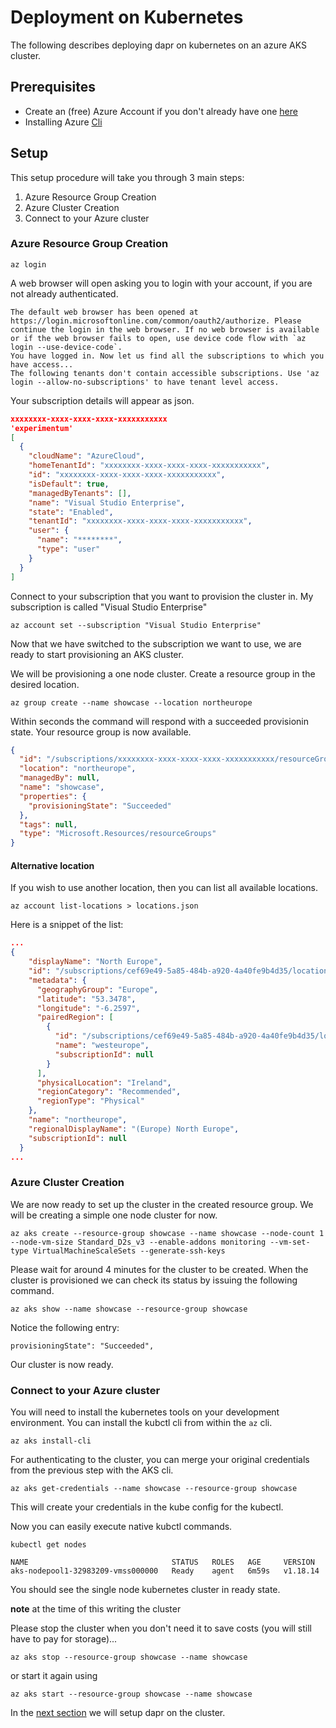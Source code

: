 # Deployment on Kubernetes

The following describes deploying dapr on kubernetes on an azure AKS cluster.

## Prerequisites

* Create an (free) Azure Account if you don't already have one [here](https://azure.microsoft.com/en-us/)
* Installing Azure [Cli](https://docs.microsoft.com/en-us/cli/azure/install-azure-cli)

## Setup

This setup procedure will take you through 3 main steps:

1. Azure Resource Group Creation
2. Azure Cluster Creation
3. Connect to your Azure cluster

### Azure Resource Group Creation

```
az login
```

A web browser will open asking you to login with your account, if you are not already authenticated.

```
The default web browser has been opened at https://login.microsoftonline.com/common/oauth2/authorize. Please continue the login in the web browser. If no web browser is available or if the web browser fails to open, use device code flow with `az login --use-device-code`.
You have logged in. Now let us find all the subscriptions to which you have access...
The following tenants don't contain accessible subscriptions. Use 'az login --allow-no-subscriptions' to have tenant level access.
```

Your subscription details will appear as json.

```json
xxxxxxxx-xxxx-xxxx-xxxx-xxxxxxxxxxx
'experimentum'
[
  {
    "cloudName": "AzureCloud",
    "homeTenantId": "xxxxxxxx-xxxx-xxxx-xxxx-xxxxxxxxxxx",
    "id": "xxxxxxxx-xxxx-xxxx-xxxx-xxxxxxxxxxx",
    "isDefault": true,
    "managedByTenants": [],
    "name": "Visual Studio Enterprise",
    "state": "Enabled",
    "tenantId": "xxxxxxxx-xxxx-xxxx-xxxx-xxxxxxxxxxx",
    "user": {
      "name": "********",
      "type": "user"
    }
  }
]
```

Connect to your subscription that you want to provision the cluster in. My subscription is called "Visual Studio Enterprise"

```
az account set --subscription "Visual Studio Enterprise"
```

Now that we have switched to the subscription we want to use, we are ready to start provisioning an AKS cluster.

We will be provisioning a one node cluster.
Create a resource group in the desired location.

```
az group create --name showcase --location northeurope
```

Within seconds the command will respond with a succeeded provisionin state. Your resource group is now available.

```json
{
  "id": "/subscriptions/xxxxxxxx-xxxx-xxxx-xxxx-xxxxxxxxxxx/resourceGroups/showcase",
  "location": "northeurope",
  "managedBy": null,
  "name": "showcase",
  "properties": {
    "provisioningState": "Succeeded"
  },
  "tags": null,
  "type": "Microsoft.Resources/resourceGroups"
}
```

#### Alternative location

If you wish to use another location, then you can list all available locations.

```
az account list-locations > locations.json
```

Here is a snippet of the list:

```json
...
{
    "displayName": "North Europe",
    "id": "/subscriptions/cef69e49-5a85-484b-a920-4a40fe9b4d35/locations/northeurope",
    "metadata": {
      "geographyGroup": "Europe",
      "latitude": "53.3478",
      "longitude": "-6.2597",
      "pairedRegion": [
        {
          "id": "/subscriptions/cef69e49-5a85-484b-a920-4a40fe9b4d35/locations/westeurope",
          "name": "westeurope",
          "subscriptionId": null
        }
      ],
      "physicalLocation": "Ireland",
      "regionCategory": "Recommended",
      "regionType": "Physical"
    },
    "name": "northeurope",
    "regionalDisplayName": "(Europe) North Europe",
    "subscriptionId": null
  }
...
```

### Azure Cluster Creation

We are now ready to set up the cluster in the created resource group. We will be creating a simple one node cluster for now.

```
az aks create --resource-group showcase --name showcase --node-count 1 --node-vm-size Standard_D2s_v3 --enable-addons monitoring --vm-set-type VirtualMachineScaleSets --generate-ssh-keys
```

Please wait for around 4 minutes for the cluster to be created. When the cluster is provisioned we can check its status by issuing the following command.

```
az aks show --name showcase --resource-group showcase
```

Notice the following entry:

```
provisioningState": "Succeeded",
```

Our cluster is now ready.

### Connect to your Azure cluster

You will need to install the kubernetes tools on your development environment. You can install the kubctl cli from within the `az` cli.

```
az aks install-cli
```

For authenticating to the cluster, you can merge your original credentials from the previous step with the AKS cli.

```
az aks get-credentials --name showcase --resource-group showcase
```

This will create your credentials in the kube config for the kubectl.

Now you can easily execute native kubctl commands.

```
kubectl get nodes

NAME                                STATUS   ROLES   AGE     VERSION
aks-nodepool1-32983209-vmss000000   Ready    agent   6m59s   v1.18.14
```

You should see the single node kubernetes cluster in ready state.

**note** at the time of this writing the cluster

Please stop the cluster when you don't need it to save costs (you will still have to pay for storage)...

```
az aks stop --resource-group showcase --name showcase
```

or start it again using

```
az aks start --resource-group showcase --name showcase
```


In the [next section](./setup-dapr.md) we will setup dapr on the cluster.




